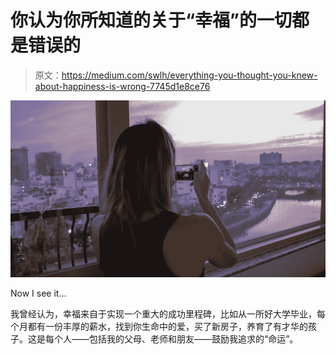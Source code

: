 # 你认为你所知道的关于“幸福”的一切都是错误的

> 原文：<https://medium.com/swlh/everything-you-thought-you-knew-about-happiness-is-wrong-7745d1e8ce76>

![](img/33fc9443ee3453028884d75fab3e60c9.png)

Now I see it…

我曾经认为，幸福来自于实现一个重大的成功里程碑，比如从一所好大学毕业，每个月都有一份丰厚的薪水，找到你生命中的爱，买了新房子，养育了有才华的孩子。这是每个人——包括我的父母、老师和朋友——鼓励我追求的“命运”。